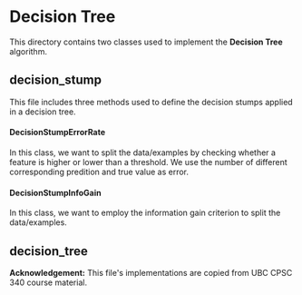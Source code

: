 # Decision Tree
This directory contains two classes used to implement the **Decision Tree** algorithm.

## decision_stump
This file includes three methods used to define the decision stumps applied in a decision tree.

#### DecisionStumpErrorRate
In this class, we want to split the data/examples by checking whether a feature is higher or lower than a threshold. We use the number of different corresponding predition and true value as error.
#### DecisionStumpInfoGain
In this class, we want to employ the information gain criterion to split the data/examples.

## decision_tree
**Acknowledgement:** This file's implementations are copied from UBC CPSC 340 course material.
